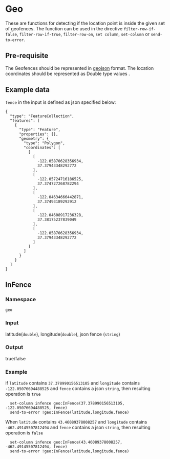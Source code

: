 # Geo

These are functions for detecting if the location point is inside the given set of geofences.
The function can be used in the directive `filter-row-if-false`, `filter-row-if-true`, `filter-row-on`,
`set column`, `set-column` or `send-to-error`.

## Pre-requisite

The Geofences should be represented in [geojson](https://geojson.org/) format. The location coordinates should be
represented as Double type values .

## Example data

`fence` in the input is defined as json specified below:

```
{
  "type": "FeatureCollection",
  "features": [
    {
      "type": "Feature",
      "properties": {},
      "geometry": {
        "type": "Polygon",
        "coordinates": [
          [
            [
              -122.05870628356934,
              37.37943348292772
            ],
            [
              -122.05724716186525,
              37.374727268782294
            ],
            [
              -122.04634666442871,
              37.37493189292912
            ],
            [
              -122.04608917236328,
              37.38175237839049
            ],
            [
              -122.05870628356934,
              37.37943348292772
            ]
          ]
        ]
      }
    }
  ]
}
```

## InFence

### Namespace
`geo`

### Input
latitude(`double`), longitude(`double`), json fence (`string`)

### Output
true/false

### Example
if `latitude` contains `37.378990156513105` and `longitude` contains `-122.05076694488525` and
`fence` contains a json `string`, then resulting operation is `true`

```
  set-column infence geo:InFence(37.378990156513105, -122.05076694488525, fence)
  send-to-error !geo:InFence(latitude,longitude,fence)
```

When `latitude` contains `43.46089378008257` and `longitude` contains `-462.49145507812494` and
`fence` contains a json `string`, then resulting operation is `false`

```
  set-column infence geo:InFence(43.46089378008257, -462.49145507812494, fence)
  send-to-error !geo:InFence(latitude,longitude,fence)
```
